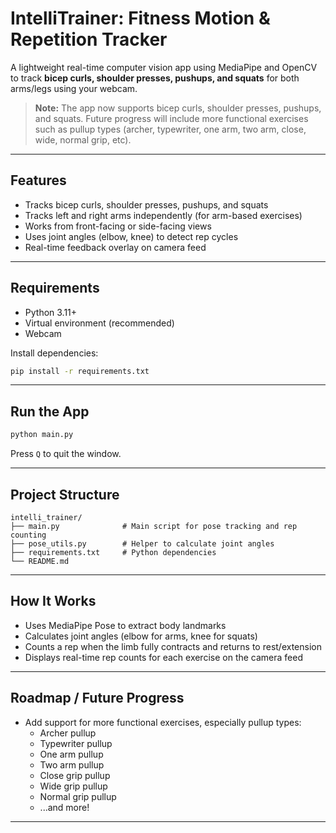 
# IntelliTrainer: Fitness Motion & Repetition Tracker

A lightweight real-time computer vision app using MediaPipe and OpenCV to track **bicep curls, shoulder presses, pushups, and squats** for both arms/legs using your webcam.

> **Note:** The app now supports bicep curls, shoulder presses, pushups, and squats. Future progress will include more functional exercises such as pullup types (archer, typewriter, one arm, two arm, close, wide, normal grip, etc).

---


## Features

- Tracks bicep curls, shoulder presses, pushups, and squats
- Tracks left and right arms independently (for arm-based exercises)
- Works from front-facing or side-facing views
- Uses joint angles (elbow, knee) to detect rep cycles
- Real-time feedback overlay on camera feed

---

## Requirements

- Python 3.11+
- Virtual environment (recommended)
- Webcam

Install dependencies:

```bash
pip install -r requirements.txt
```

---

## Run the App

```bash
python main.py
```

Press `Q` to quit the window.

---

## Project Structure

```
intelli_trainer/
├── main.py              # Main script for pose tracking and rep counting
├── pose_utils.py        # Helper to calculate joint angles
├── requirements.txt     # Python dependencies
└── README.md
```

---


## How It Works

- Uses MediaPipe Pose to extract body landmarks
- Calculates joint angles (elbow for arms, knee for squats)
- Counts a rep when the limb fully contracts and returns to rest/extension
- Displays real-time rep counts for each exercise on the camera feed

---

## Roadmap / Future Progress

- Add support for more functional exercises, especially pullup types:
	- Archer pullup
	- Typewriter pullup
	- One arm pullup
	- Two arm pullup
	- Close grip pullup
	- Wide grip pullup
	- Normal grip pullup
	- ...and more!

---

